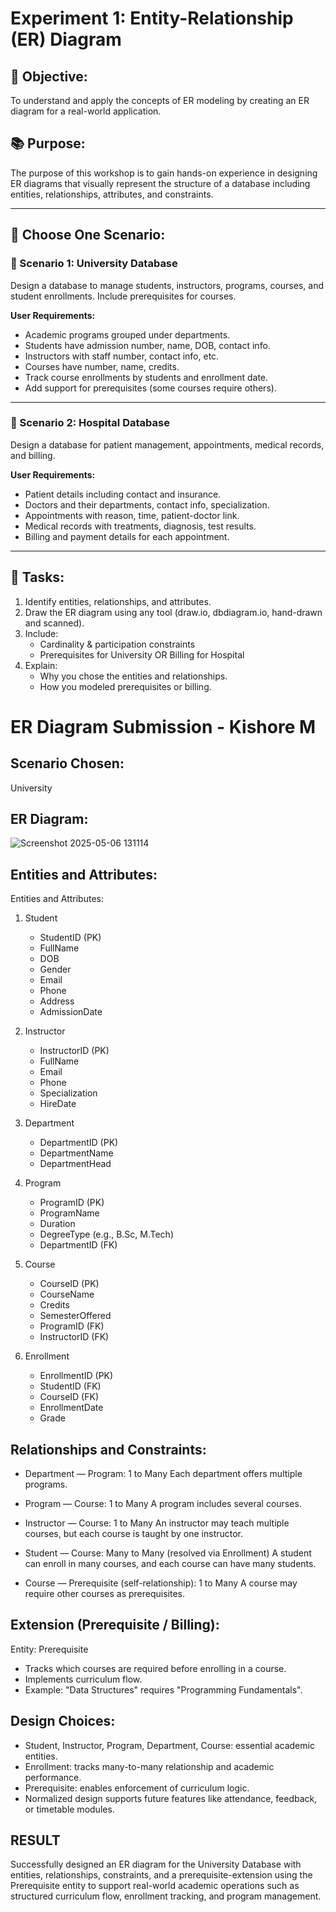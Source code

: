 # Experiment 1: Entity-Relationship (ER) Diagram

## 🎯 Objective:
To understand and apply the concepts of ER modeling by creating an ER diagram for a real-world application.

## 📚 Purpose:
The purpose of this workshop is to gain hands-on experience in designing ER diagrams that visually represent the structure of a database including entities, relationships, attributes, and constraints.

---

## 🧪 Choose One Scenario:

### 🔹 Scenario 1: University Database
Design a database to manage students, instructors, programs, courses, and student enrollments. Include prerequisites for courses.

**User Requirements:**
- Academic programs grouped under departments.
- Students have admission number, name, DOB, contact info.
- Instructors with staff number, contact info, etc.
- Courses have number, name, credits.
- Track course enrollments by students and enrollment date.
- Add support for prerequisites (some courses require others).

---

### 🔹 Scenario 2: Hospital Database
Design a database for patient management, appointments, medical records, and billing.

**User Requirements:**
- Patient details including contact and insurance.
- Doctors and their departments, contact info, specialization.
- Appointments with reason, time, patient-doctor link.
- Medical records with treatments, diagnosis, test results.
- Billing and payment details for each appointment.

---

## 📝 Tasks:
1. Identify entities, relationships, and attributes.
2. Draw the ER diagram using any tool (draw.io, dbdiagram.io, hand-drawn and scanned).
3. Include:
   - Cardinality & participation constraints
   - Prerequisites for University OR Billing for Hospital
4. Explain:
   - Why you chose the entities and relationships.
   - How you modeled prerequisites or billing.

# ER Diagram Submission - Kishore M

## Scenario Chosen:
University

## ER Diagram:
![Screenshot 2025-05-06 131114](https://github.com/user-attachments/assets/6285d4fb-46dd-4290-a0cc-3c74a22e7330)


## Entities and Attributes:
Entities and Attributes:

1. Student
   - StudentID (PK)
   - FullName
   - DOB
   - Gender
   - Email
   - Phone
   - Address
   - AdmissionDate

2. Instructor
   - InstructorID (PK)
   - FullName
   - Email
   - Phone
   - Specialization
   - HireDate

3. Department
   - DepartmentID (PK)
   - DepartmentName
   - DepartmentHead

4. Program
   - ProgramID (PK)
   - ProgramName
   - Duration
   - DegreeType (e.g., B.Sc, M.Tech)
   - DepartmentID (FK)

5. Course
   - CourseID (PK)
   - CourseName
   - Credits
   - SemesterOffered
   - ProgramID (FK)
   - InstructorID (FK)

6. Enrollment
   - EnrollmentID (PK)
   - StudentID (FK)
   - CourseID (FK)
   - EnrollmentDate
   - Grade
## Relationships and Constraints:
- Department — Program: 1 to Many
  Each department offers multiple programs.

- Program — Course: 1 to Many
  A program includes several courses.

- Instructor — Course: 1 to Many
  An instructor may teach multiple courses, but each course is taught by one instructor.

- Student — Course: Many to Many (resolved via Enrollment)
  A student can enroll in many courses, and each course can have many students.

- Course — Prerequisite (self-relationship): 1 to Many
  A course may require other courses as prerequisites.


## Extension (Prerequisite / Billing):
Entity: Prerequisite
- Tracks which courses are required before enrolling in a course.
- Implements curriculum flow.
- Example: "Data Structures" requires "Programming Fundamentals".

## Design Choices:
- Student, Instructor, Program, Department, Course: essential academic entities.
- Enrollment: tracks many-to-many relationship and academic performance.
- Prerequisite: enables enforcement of curriculum logic.
- Normalized design supports future features like attendance, feedback, or timetable modules.

  
## RESULT
Successfully designed an ER diagram for the University Database with entities, relationships, constraints, and a prerequisite-extension using the Prerequisite entity to support real-world academic operations such as structured curriculum flow, enrollment tracking, and program management.


